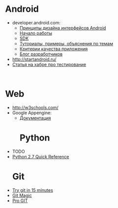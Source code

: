 # Android #
  * developer.android.com:
    * [Принципы дизайна интерфейсов Android](http://developer.android.com/design/get-started/principles.html)
    * [Начало работы](http://developer.android.com/sdk/installing.html)
    * [SDK](http://developer.android.com/sdk/index.html)
    * [Туториалы, примеры, объяснения по темам](http://developer.android.com/guide/index.html)
    * [Критерии качества приложения](http://developer.android.com/distribute/googleplay/quality/index.html)
    * [Блог разработчиков](http://android-developers.blogspot.com)
  * http://startandroid.ru/
  * [Статья на хабре про тестирование](http://habrahabr.ru/company/intel/blog/152122/)
<br>
<h1>Web</h1>
<ul><li><a href='http://w3schools.com/'>http://w3schools.com/</a>
</li><li>Google Appengine:<br>
<ul><li><a href='https://developers.google.com/appengine/docs/'>Документация</a>
<br>
<h1>Python</h1>
</li></ul></li><li>TODO<br>
</li><li><a href='http://rgruet.free.fr/PQR27/PQR2.7.html'>Python 2.7 Quick Reference</a>
<br>
<h1>Git</h1>
</li><li><a href='http://try.github.com/levels/1/challenges/1'>Try git in 15 minutes</a>
</li><li><a href='http://www-cs-students.stanford.edu/~blynn/gitmagic/index.html'>Git Magic</a>
</li><li><a href='http://git-scm.com/book'>Pro GIT</a>
<br>